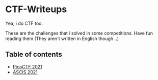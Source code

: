 # CTF-Writeups
Yea, i do CTF too.

These are the challenges that i solved in some competitions. Have fun reading them (They aren't written in English though...)
## Table of contents
- [PicoCTF 2021](PicoCTF-2021)
- [ASCIS 2021](ASCIS-2021)